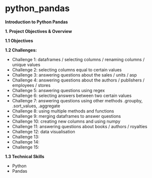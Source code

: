 # python_pandas

**Introduction to Python Pandas**

**1. Project Objectives & Overview** 

**1.1 Objectives**

**1.2 Challenges:** 

- Challenge 1: dataframes / selecting columns / renaming columns / unique values
- Challenge 2: selecting columns equal to certain values
- Challenge 3: answering questions about the sales / units / asp
- Challenge 4: answering questions about the authors / publishers / employees / stores
- Challenge 5: answering questions using regex 
- Challenge 6: selecting answers between two certain values
- Challenge 7: answering questions using other methods .groupby, .sort_values, .aggregate
- Challenge 8: using multiple methods and functions
- Challenge 9: merging dataframes to answer questions
- Challenge 10: creating new columns and using numpy
- Challenge 11: answering questions about books / authors / royalties
- Challenge 12: data visualisation
- Challenge 13: 
- Challenge 14: 
- Challenge 15: 


**1.3 Technical Skills** 

- Python
- Pandas 
